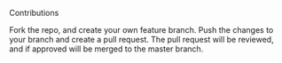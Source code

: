 Contributions

Fork the repo, and create your own feature branch. 
Push the changes to your branch and create a pull request.
The pull request will be reviewed, and if approved will be merged to the master branch. 

